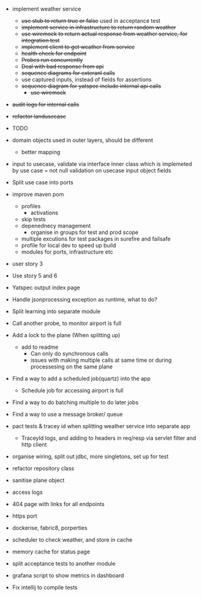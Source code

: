 - implement weather service
    - ~~use stub to return true or false~~ used in acceptance test
    - ~~implement service in infrastructure to return random weather~~
    - ~~use wiremock to return actual response from weather service, for integration test~~
    - ~~implement client to get weather from service~~
    - ~~health check for endpoint~~
    - ~~Probes run concurrently~~
    - ~~Deal with bad response from api~~
    - ~~sequence diagrams for exteranl calls~~
    - use captured inputs, instead of fields for assertions
    - ~~sequence diagram for yatspec include internal api calls~~
        - ~~use wiremock~~
- ~~audit logs for internal calls~~
- ~~refactor landusecase~~
- TODO
- domain objects used in outer layers, should be different
    - better mapping
- input to usecase, validate via interface inner class which is implemeted by use case
    = not null validation on usecase input object fields
- Split use case into ports
- improve maven pom
    - profiles
        - activations
    - skip tests 
    - depenednecy management
        - organise in groups for test and prod scope
    - multiple excutions for test packages in surefire and failsafe
    - profile for local dev to speed up build
    - modules for ports, infrastructure etc
- user story 3        
- Use story 5 and 6
- Yatspec output index page
- Handle jsonprocessing exception as runtime, what to do?
- Split learning into separate module
- Call another probe, to monitor airport is full
- Add a lock to the plane (When splitting up)
    - add to readme 
        - Can only do synchronous calls
        - issues with making multiple calls at same time or during processesing on the same plane 
- Find a way to add a scheduled job(quartz) into the app
    - Schedule job for accessing airport is full
- Find a way to do batching multiple to do later jobs
- Find a way to use a message broker/ queue
- pact tests & tracey id when splitting weather service into separate app
    - TraceyId logs, and adding to headers in req/resp via servlet filter and http client


- organise wiring, split out jdbc, more singletons, set up for test
- refactor repository class
- sanitise plane object
- access logs
- 404 page with links for all endpoints
- https port
- dockerise, fabric8, porperties
- scheduler to check weather, and store in cache
- memory cache for status page
- split acceptance tests to another module
- grafana script to show metrics in dashboard
- Fix intellij to compile tests
